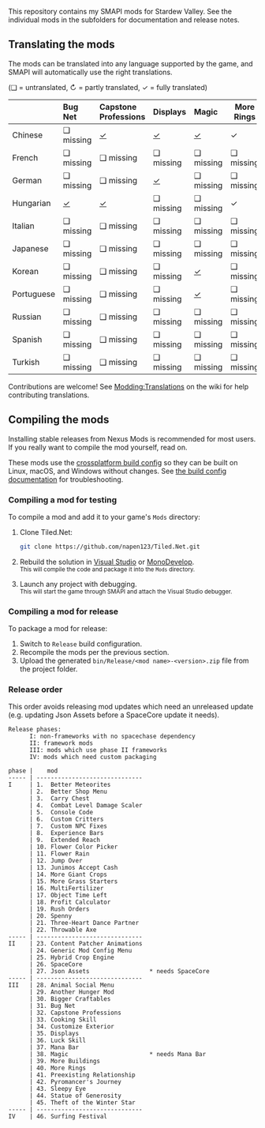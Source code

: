 ﻿This repository contains my SMAPI mods for Stardew Valley. See the individual mods in the
subfolders for documentation and release notes.

## Translating the mods
The mods can be translated into any language supported by the game, and SMAPI will automatically
use the right translations.

(❑ = untranslated, ↻ = partly translated, ✓ = fully translated)

&nbsp;     | Bug Net                  | Capstone Professions                  | Displays                   | Magic                   | More Rings | Preexisting Relationships                  | Surfing Festival
---------- | :----------------------- | :------------------------------------ | :------------------------- | :---------------------- | ---------- | :----------------------------------------- | ----------------
Chinese    | ❑ missing                | [✓](CapstoneProfessions/i18n/zh.json) | [✓](Displays/i18n/zh.json) | [✓](Magic/i18n/zh.json) | ✓          | [✓](PreexistingRelationships/i18n/zh.json) | ✓
French     | ❑ missing                | ❑ missing                             | ❑ missing                  | ❑ missing               | ❑ missing  | ❑ missing                                  | ❑ missing
German     | ❑ missing                | ❑ missing                             | [✓](Displays/i18n/de.json) | ❑ missing               | ❑ missing  | ❑ missing                                  | ❑ missing
Hungarian  | [✓](BugNet/i18n/hu.json) | [✓](CapstoneProfessions/i18n/hu.json) | ❑ missing                  | ❑ missing               | ✓          | ❑ missing                                  | ✓
Italian    | ❑ missing                | ❑ missing                             | ❑ missing                  | ❑ missing               | ❑ missing  | ❑ missing                                  | ❑ missing
Japanese   | ❑ missing                | ❑ missing                             | ❑ missing                  | ❑ missing               | ❑ missing  | ❑ missing                                  | ❑ missing
Korean     | ❑ missing                | ❑ missing                             | ❑ missing                  | [✓](Magic/i18n/ko.json) | ❑ missing  | ❑ missing                                  | ✓
Portuguese | ❑ missing                | ❑ missing                             | ❑ missing                  | [✓](Magic/i18n/pt.json) | ❑ missing  | ❑ missing                                  | ❑ missing
Russian    | ❑ missing                | ❑ missing                             | ❑ missing                  | ❑ missing               | ❑ missing  | ❑ missing                                  | ✓
Spanish    | ❑ missing                | ❑ missing                             | ❑ missing                  | ❑ missing               | ❑ missing  | ❑ missing                                  | ❑ missing
Turkish    | ❑ missing                | ❑ missing                             | ❑ missing                  | ❑ missing               | ❑ missing  | ❑ missing                                  | ❑ missing

Contributions are welcome! See [Modding:Translations](https://stardewvalleywiki.com/Modding:Translations)
on the wiki for help contributing translations.

## Compiling the mods
Installing stable releases from Nexus Mods is recommended for most users. If you really want to
compile the mod yourself, read on.

These mods use the [crossplatform build config](https://www.nuget.org/packages/Pathoschild.Stardew.ModBuildConfig)
so they can be built on Linux, macOS, and Windows without changes. See [the build config documentation](https://www.nuget.org/packages/Pathoschild.Stardew.ModBuildConfig)
for troubleshooting.

### Compiling a mod for testing
To compile a mod and add it to your game's `Mods` directory:

1. Clone Tiled.Net:

   ```bash
   git clone https://github.com/napen123/Tiled.Net.git
   ```

2. Rebuild the solution in [Visual Studio](https://www.visualstudio.com/vs/community/) or [MonoDevelop](http://www.monodevelop.com/).  
   <small>This will compile the code and package it into the `Mods` directory.</small>
3. Launch any project with debugging.  
   <small>This will start the game through SMAPI and attach the Visual Studio debugger.</small>

### Compiling a mod for release
To package a mod for release:

1. Switch to `Release` build configuration.
2. Recompile the mods per the previous section.
3. Upload the generated `bin/Release/<mod name>-<version>.zip` file from the project folder.

### Release order
This order avoids releasing mod updates which need an unreleased update (e.g. updating Json Assets
before a SpaceCore update it needs).

```
Release phases:
      I: non-frameworks with no spacechase dependency
      II: framework mods
      III: mods which use phase II frameworks
      IV: mods which need custom packaging

phase |    mod
----- | ------------------------------
I     | 1.  Better Meteorites
      | 2.  Better Shop Menu
      | 3.  Carry Chest
      | 4.  Combat Level Damage Scaler
      | 5.  Console Code
      | 6.  Custom Critters
      | 7.  Custom NPC Fixes
      | 8.  Experience Bars
      | 9.  Extended Reach
      | 10. Flower Color Picker
      | 11. Flower Rain
      | 12. Jump Over
      | 13. Junimos Accept Cash
      | 14. More Giant Crops
      | 15. More Grass Starters
      | 16. MultiFertilizer
      | 17. Object Time Left
      | 18. Profit Calculator
      | 19. Rush Orders
      | 20. Spenny
      | 21. Three-Heart Dance Partner
      | 22. Throwable Axe
----- | ------------------------------
II    | 23. Content Patcher Animations
      | 24. Generic Mod Config Menu
      | 25. Hybrid Crop Engine
      | 26. SpaceCore
      | 27. Json Assets                 * needs SpaceCore
----- | ------------------------------
III   | 28. Animal Social Menu
      | 29. Another Hunger Mod
      | 30. Bigger Craftables
      | 31. Bug Net
      | 32. Capstone Professions
      | 33. Cooking Skill
      | 34. Customize Exterior
      | 35. Displays
      | 36. Luck Skill
      | 37. Mana Bar
      | 38. Magic                       * needs Mana Bar
      | 39. More Buildings
      | 40. More Rings
      | 41. Preexisting Relationship
      | 42. Pyromancer's Journey
      | 43. Sleepy Eye
      | 44. Statue of Generosity
      | 45. Theft of the Winter Star
----- | ------------------------------
IV    | 46. Surfing Festival
```
